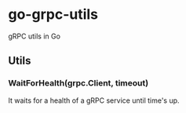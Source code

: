 go-grpc-utils
===
gRPC utils in Go

Utils
---
### WaitForHealth(grpc.Client, timeout)
It waits for a health of a gRPC service until time's up.
